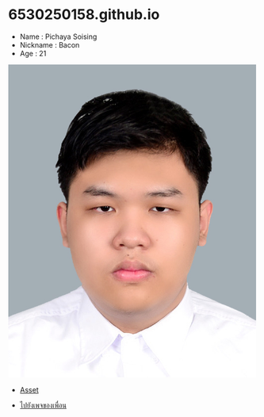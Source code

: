 # 6530250158.github.io
  - Name : Pichaya Soising
  - Nickname : Bacon
  - Age : 21

![Github streak,](Img/01.jpg)


- [Asset](asset.md)

- [ไปยังเพจของเพื่อน](https://1dev04.github.io)
